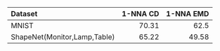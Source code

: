 | Dataset                      |   1-NNA CD |   1-NNA EMD |
|:---------------------------|---------:|----------:|
| MNIST    | 70.31 | 62.5 |
| ShapeNet(Monitor,Lamp,Table) |65.22 |49.58|
